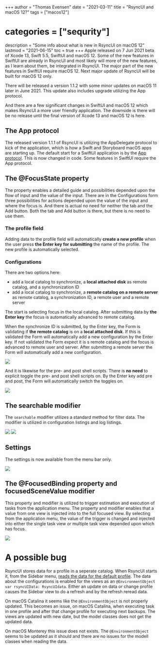 +++
author = "Thomas Evensen"
date = "2021-03-11"
title =  "RsyncUI and macOS 12?"
tags = ["macos12"]
# categories = ["sequrity"]
description = "Some info about what is new in RsyncUI on macOS 12"
lastmod = "2021-06-15"
toc = true
+++
Apple released on 7 Jun 2021 beta of Xcode 13, Swift 5.5, SwiftUI and macOS 12. Some of the new features in SwiftUI are already in RsyncUI and most likely will more of the new features, as I learn about them, be integrated in RsyncUI. The major part of the new features in SwiftUI require macOS 12. Next major update of RsyncUI will be built for macOS 12 only.

There will be released a version 1.1.2 with some minor updates on macOS 11 later in June 2021. This update also includes upgrade utilizing the App protocol.

And there are a few significant changes in SwiftUI and macOS 12 which makes RsyncUI a more user friendly application. The downside is there will be no release until the final version of Xcode 13 and macOS 12 is here.

## The App protocol

The released version 1.1.1 of RsyncUI is utilizing the AppDelegate protocol to kick of the application, which is how a Swift and Storyboard macOS apps are starting up. The default start for a SwiftUI application is by the [App protocol](https://developer.apple.com/documentation/swiftui/app-structure-and-behavior). This is now changed in code. Some features in SwiftUI require the App protocol.

## The @FocusState property

The property enables a detailed guide and possibilities depended upon the flow of input and the value of the input. There are in the Configurations form three possibilities for actions depended upon the value of the input and where the focus is. And there is actual no need for neither the tab and the Add button. Both the tab and Add button is there, but there is no need to use them.

### The profile field

Adding data to the profile field will automatically **create a new profile** when the user press **the Enter key for submitting** the name of the profile. The new profile is automatically selected.

### Configurations

There are two options here:

- add a local catalog to synchronize, a **local attached disk** as remote catalog, and a synchronization ID
- add a local catalog to synchronize, a **remote catalog on a remote server** as remote catalog, a synchronization ID, a remote user and a remote server

The start is selecting focus in the local catalog. After submitting data by **the Enter key** the focus is automatically advanced to remote catalog.

When the synchronize ID is submitted, by the Enter key, the Form is validating if **the remote catalog** is on a **local attached disk**. If this is validated the Form will automatically add a new configuration by the Enter key. If not validated the Form expect it is s remote catalog and the focus is advanced to remote user and server. After submitting a remote server the Form will automatically add a new configuration.

![](/images/macos12/newadd.png)

And it is likewise for the pre- and post shell scripts. There is **no need** to explicit toggle the pre- and post shell scripts on. By the Enter key add pre and post, the Form will automatically switch the toggles on.

![](/images/macos12/newpreandpost.png)

## The searchable modifier

The `searchable` modifier utilizes a standard method for filter data. The modifier is utilized in configuration listings and log listings.

![](/images/macos12/search1.png)
![](/images/macos12/search2.png)

## Settings

The settings is now available from the menu bar only.

![](/images/macos12/settings.png)

## The @FocusedBinding property and focusedSceneValue modifier

This property and modifier is utilized to trigger estimation and execution of tasks from the application menu. The property and modifier enables that a value from one view is injected into to the full focused view. By selecting from the application menu, the value of the trigger is changed and injected into either the single task view or multiple task view depended upon which has focus.

![](/images/macos12/shortcuts.png)

# A possible bug

RsyncUI stores data for a profile in a seperate catalog. When RsyncUI starts it, from the Sidebar menu, [reads the data for the default profile](https://github.com/rsyncOSX/RsyncUI/blob/main/RsyncUI/RsyncUIView.swift). The data about the configurations is enabled for the views as an `@EnvironmentObject var rsyncUIData: RsyncUIdata`. Either an update on data or change profile causes the Sidebar view to do a refresh and by the refresh reread data.

On macOS Catalina it seems like the `@EnvironmentObject` is not properly updated. This becomes an issue, on macOS Catalina, when executing task in one profile and after that change profile for executing next backups. The views are updated with new date, but the model classes does not get the updated data.

On macOS Monterey this issue does not exists. The `@EnvironmentObject` seems to be updated as it should and there are no issues for the modell classes when reading the data.

